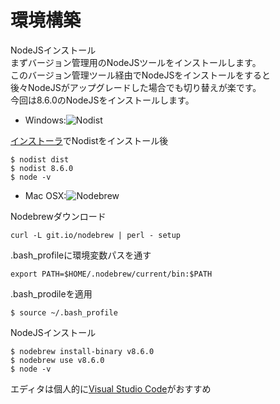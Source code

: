 # 環境構築

NodeJSインストール  
まずバージョン管理用のNodeJSツールをインストールします。  
このバージョン管理ツール経由でNodeJSをインストールをすると  
後々NodeJSがアップグレードした場合でも切り替えが楽です。  
今回は8.6.0のNodeJSをインストールします。  

* Windows:![Nodist](https://github.com/marcelklehr/nodist)

[インストーラ](https://github.com/marcelklehr/nodist/releases)でNodistをインストール後

```
$ nodist dist
$ nodist 8.6.0
$ node -v
```

* Mac OSX:![Nodebrew](https://github.com/hokaccha/nodebrew)

Nodebrewダウンロード

```
curl -L git.io/nodebrew | perl - setup
```

.bash_profileに環境変数パスを通す

```.bash_profile
export PATH=$HOME/.nodebrew/current/bin:$PATH
```

.bash_prodileを適用

```
$ source ~/.bash_profile
```

NodeJSインストール

```
$ nodebrew install-binary v8.6.0
$ nodebrew use v8.6.0
$ node -v
```

エディタは個人的に[Visual Studio Code](https://code.visualstudio.com/)がおすすめ  